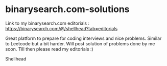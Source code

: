 # binarysearch.com-solutions

Link to my binarysearch.com editorials : https://binarysearch.com/@/shellhead?tab=editorials

Great platform to prepare for coding interviews and nice problems.
Similar to Leetcode but a bit harder.
Will post solution of problems done by me soon. Till then please read my editorials :)

Shellhead
